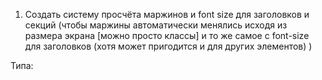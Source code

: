 1. Создать систему просчёта маржинов и font size для заголовков и секций (чтобы маржины автоматически менялись исходя из размера экрана [можно просто классы] и то же самое с font-size для заголовков (хотя может пригодится и для других элементов) )

Типа: 
<!-- fs-1 fs-md-3 -->
<!-- mb-3 mb-lg-5 -->
